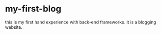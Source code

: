 # my-first-blog
this is my first hand experience with back-end frameworks. it is a blogging website.

